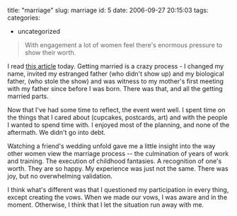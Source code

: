 title: "marriage"
slug: marriage
id: 5
date: 2006-09-27 20:15:03
tags: 
categories: 
- uncategorized

> With engagement a lot of women feel there's enormous pressure to show their worth.

I read [this article](http://www.indiebride.com/interviews/wicoff/index.html) today.  Getting married is a crazy process - I changed my name, invited my estranged father (who didn't show up) and my biological father, (who stole the show) and was witness to my mother's first meeting with my father since before I was born.  There was that, and all the getting married parts.

Now that I've had some time to reflect, the event went well.  I spent time on the things that I cared about (cupcakes, postcards, art) and with the people I wanted to spend time with.  I enjoyed most of the planning, and none of the aftermath.  We didn't go into debt.

Watching a friend's wedding unfold gave me a little insight into the way other women view the marriage process -- the culmination of years of work and training.  The execution of childhood fantasies.  A recognition of one's worth.  They are so happy.  My experience was just not the same.  There was joy, but no overwhelming validation.

I think what's different was that I questioned my participation in every thing, except creating the vows. When we made our vows, I was aware and in the moment.  Otherwise, I think that I let the situation run away with me.
